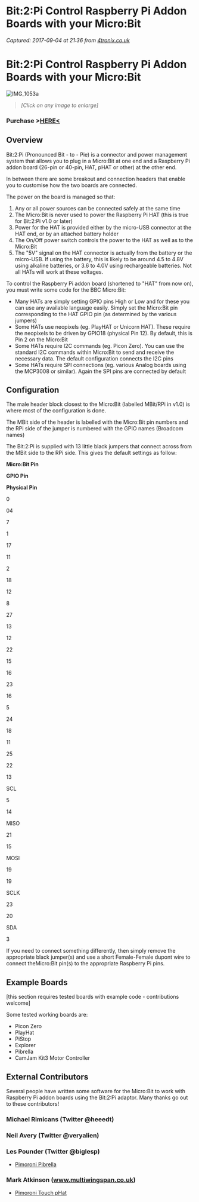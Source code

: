 # Bit:2:Pi Control Raspberry Pi Addon Boards with your Micro:Bit

_Captured: 2017-09-04 at 21:36 from [4tronix.co.uk](https://4tronix.co.uk/blog/?p=1568)_

# Bit:2:Pi Control Raspberry Pi Addon Boards with your Micro:Bit

![IMG_1053a](https://4tronix.co.uk/blog/wp-content/uploads/2017/02/IMG_1053a-300x225.jpg)

> _[Click on any image to enlarge]_

### Purchase >[HERE<](https://shop.4tronix.co.uk/products/bit-2-pi-bbc-micro-bit-adaptor-for-raspberry-pi-hats-bit2pi)

## Overview

Bit:2:Pi (Pronounced Bit - to - Pie) is a connector and power management system that allows you to plug in a Micro:Bit at one end and a Raspberry Pi addon board (26-pin or 40-pin, HAT, pHAT or other) at the other end.

In between there are some breakout and connection headers that enable you to customise how the two boards are connected.

The power on the board is managed so that:

  1. Any or all power sources can be connected safely at the same time
  2. The Micro:Bit is never used to power the Raspberry Pi HAT (this is true for Bit:2:Pi v1.0 or later)
  3. Power for the HAT is provided either by the micro-USB connector at the HAT end, or by an attached battery holder
  4. The On/Off power switch controls the power to the HAT as well as to the Micro:Bit
  5. The "5V" signal on the HAT connector is actually from the battery or the micro-USB. If using the battery, this is likely to be around 4.5 to 4.8V using alkaline batteries, or 3.6 to 4.0V using rechargeable batteries. Not all HATs will work at these voltages.

To control the Raspberry Pi addon board (shortened to "HAT" from now on), you must write some code for the BBC Micro:Bit:

  * Many HATs are simply setting GPIO pins High or Low and for these you can use any available language easily. Simply set the Micro:Bit pin corresponding to the HAT GPIO pin (as determined by the various jumpers)
  * Some HATs use neopixels (eg. PlayHAT or Unicorn HAT). These require the neopixels to be driven by GPIO18 (physical Pin 12). By default, this is Pin 2 on the Micro:Bit
  * Some HATs require I2C commands (eg. Picon Zero). You can use the standard I2C commands within Micro:Bit to send and receive the necessary data. The default configuration connects the I2C pins
  * Some HATs require SPI connections (eg. various Analog boards using the MCP3008 or similar). Again the SPI pins are connected by default

## Configuration

The male header block closest to the Micro:Bit (labelled MBit/RPi in v1.0) is where most of the configuration is done.

The MBit side of the header is labelled with the Micro:Bit pin numbers and the RPi side of the jumper is numbered with the GPIO names (Broadcom names)

The Bit:2:Pi is supplied with 13 little black jumpers that connect across from the MBit side to the RPi side. This gives the default settings as follow:

**Micro:Bit Pin**

**GPIO Pin**

**Physical Pin**

0

04

7

1

17

11

2

18

12

8

27

13

12

22

15

16

23

16

5

24

18

11

25

22

13

SCL

5

14

MISO

21

15

MOSI

19

19

SCLK

23

20

SDA

3

If you need to connect something differently, then simply remove the appropriate black jumper(s) and use a short Female-Female dupont wire to connect theMicro:Bit pin(s) to the appropriate Raspberry Pi pins.

## Example Boards

[this section requires tested boards with example code - contributions welcome]

Some tested working boards are:

  * Picon Zero
  * PlayHat
  * PiStop
  * Explorer
  * Pibrella
  * CamJam Kit3 Motor Controller

## External Contributors

Several people have written some software for the Micro:Bit to work with Raspberry Pi addon boards using the Bit:2:Pi adaptor. Many thanks go out to these contributors!

### Michael Rimicans (Twitter @heeedt)

### Neil Avery (Twitter @veryalien)

### Les Pounder (Twitter @biglesp)

  * [Pimoroni Pibrella](http://bigl.es/bit-2-pi/)

###  Mark Atkinson (www.multiwingspan.co.uk)

  * [Pimoroni Touch pHat](http://multiwingspan.co.uk/micro.php?page=touchphat)
